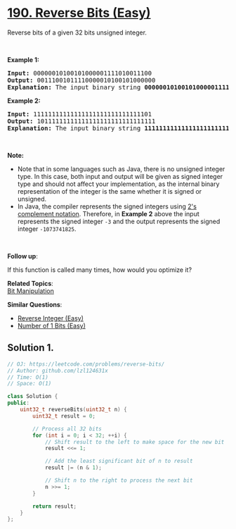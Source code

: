 # [190. Reverse Bits (Easy)](https://leetcode.com/problems/reverse-bits/)

<p>Reverse bits of a given 32 bits unsigned integer.</p>

<p>&nbsp;</p>

<p><strong>Example 1:</strong></p>

<pre><strong>Input:</strong> 00000010100101000001111010011100
<strong>Output:</strong> 00111001011110000010100101000000
<strong>Explanation: </strong>The input binary string <b>00000010100101000001111010011100</b> represents the unsigned integer 43261596, so return 964176192 which its binary representation is <b>00111001011110000010100101000000</b>.
</pre>

<p><strong>Example 2:</strong></p>

<pre><strong>Input:</strong> 11111111111111111111111111111101
<strong>Output:</strong> 10111111111111111111111111111111
<strong>Explanation: </strong>The input binary string <strong>11111111111111111111111111111101</strong> represents the unsigned integer 4294967293, so return 3221225471 which its binary representation is <strong>10111111111111111111111111111111</strong>.</pre>

<p>&nbsp;</p>

<p><strong>Note:</strong></p>

<ul>
	<li>Note that in some languages such as Java, there is no unsigned integer type. In this case, both input and output will be given as signed integer type and should not affect your implementation, as the internal binary representation of the integer is the same whether it is signed or unsigned.</li>
	<li>In Java,&nbsp;the compiler represents the signed integers using <a href="https://en.wikipedia.org/wiki/Two%27s_complement" target="_blank">2's complement notation</a>. Therefore, in <strong>Example 2</strong>&nbsp;above the input represents the signed integer <code>-3</code>&nbsp;and the output represents the signed integer <code>-1073741825</code>.</li>
</ul>

<p>&nbsp;</p>

<p><b>Follow up</b>:</p>

<p>If this function is called many times, how would you optimize it?</p>


**Related Topics**:  
[Bit Manipulation](https://leetcode.com/tag/bit-manipulation/)

**Similar Questions**:
* [Reverse Integer (Easy)](https://leetcode.com/problems/reverse-integer/)
* [Number of 1 Bits (Easy)](https://leetcode.com/problems/number-of-1-bits/)

## Solution 1.

```cpp
// OJ: https://leetcode.com/problems/reverse-bits/
// Author: github.com/lzl124631x
// Time: O(1)
// Space: O(1)

class Solution {
public:
    uint32_t reverseBits(uint32_t n) {
        uint32_t result = 0;

        // Process all 32 bits
        for (int i = 0; i < 32; ++i) {
            // Shift result to the left to make space for the new bit
            result <<= 1;

            // Add the least significant bit of n to result
            result |= (n & 1);

            // Shift n to the right to process the next bit
            n >>= 1;
        }

        return result;
    }
};

```

